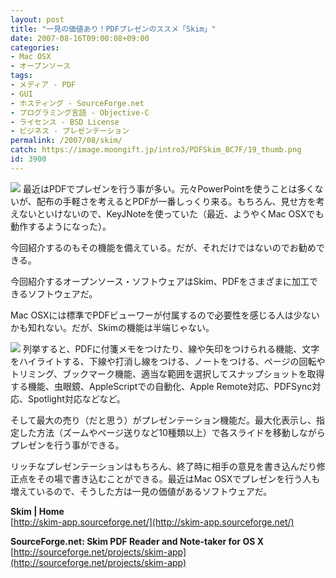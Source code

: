 ```yaml
---
layout: post
title: "一見の価値あり！PDFプレゼンのススメ「Skim」"
date: 2007-08-16T09:00:08+09:00
categories:
- Mac OSX
- オープンソース
tags: 
- メディア - PDF
- GUI
- ホスティング - SourceForge.net
- プログラミング言語 - Objective-C
- ライセンス - BSD License
- ビジネス - プレゼンテーション
permalink: /2007/08/skim/
catch: https://image.moongift.jp/intro3/PDFSkim_BC7F/19_thumb.png
id: 3900
---
```

[![](https://image.moongift.jp/intro3/PDFSkim_BC7F/17_thumb.png)](https://image.moongift.jp/intro3/PDFSkim_BC7F/172.png) 最近はPDFでプレゼンを行う事が多い。元々PowerPointを使うことは多くないが、配布の手軽さを考えるとPDFが一番しっくり来る。もちろん、見せ方を考えないといけないので、KeyJNoteを使っていた（最近、ようやくMac OSXでも動作するようになった）。   
  
今回紹介するのもその機能を備えている。だが、それだけではないのでお勧めできる。   
  
今回紹介するオープンソース・ソフトウェアはSkim、PDFをさまざまに加工できるソフトウェアだ。   
  
<!--more-->  
  
Mac OSXには標準でPDFビューワーが付属するので必要性を感じる人は少ないかも知れない。だが、Skimの機能は半端じゃない。   
  
[![](https://image.moongift.jp/intro3/PDFSkim_BC7F/19_thumb.png)](https://image.moongift.jp/intro3/PDFSkim_BC7F/192.png) 列挙すると、PDFに付箋メモをつけたり、線や矢印をつけられる機能、文字をハイライトする、下線や打消し線をつける、ノートをつける、ページの回転やトリミング、ブックマーク機能、適当な範囲を選択してスナップショットを取得する機能、虫眼鏡、AppleScriptでの自動化、Apple Remote対応、PDFSync対応、Spotlight対応などなど。   
  
そして最大の売り（だと思う）がプレゼンテーション機能だ。最大化表示し、指定した方法（ズームやページ送りなど10種類以上）で各スライドを移動しながらプレゼンを行う事ができる。   
  
リッチなプレゼンテーションはもちろん、終了時に相手の意見を書き込んだり修正点をその場で書き込むことができる。最近はMac OSXでプレゼンを行う人も増えているので、そうした方は一見の価値があるソフトウェアだ。   
  
**Skim | Home**  
[http://skim-app.sourceforge.net/](http://skim-app.sourceforge.net/)  
  
**SourceForge.net: Skim PDF Reader and Note-taker for OS X**  
[http://sourceforge.net/projects/skim-app](http://sourceforge.net/projects/skim-app)